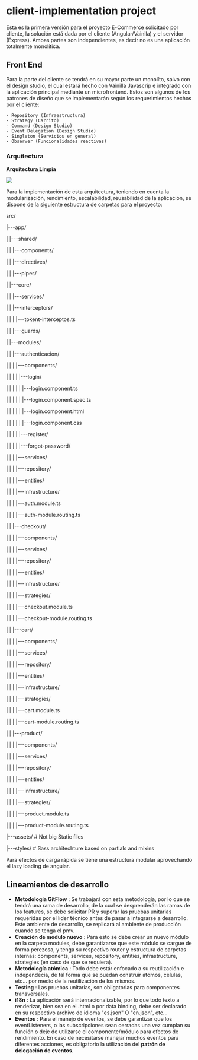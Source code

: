 # client-implementation project
Esta es la primera versión para el proyecto E-Commerce solicitado por cliente, la solución está dada por el cliente (Angular/Vainila) y el servidor (Express). Ambas partes son independientes, es decir no es una aplicación totalmente monolítica. 

## Front End

Para la parte del cliente se tendrá en su mayor parte un monolíto, salvo con el design studio, el cual estará hecho con Vainilla Javascrip e integrado con la aplicación principal mediante un microfrontend. Estos son algunos de los patrones de diseño que se implementarán según los requerimientos hechos por el cliente:

    - Repository (Infraestructura)
    - Strategy (Carrito)
    - Command (Design Studio)
    - Event Delegation (Design Studio)
    - Singleton (Servicios en general)
    - Observer (Funcionalidades reactivas)

### Arquitectura

**Arquitectura Limpia**



![](https://sixphere.com/wp-content/uploads/2021/09/4c56a51a-964d-4546-b8e0-0e658535e87c.png)

Para la implementación de esta arquitectura, teniendo en cuenta la modularización, rendimiento, escalabilidad, reusabilidad de la aplicación, se dispone de la siguiente estructura de carpetas para el proyecto:


src/

|---app/

|   |---shared/

|   |   |---components/

|   |   |---directives/

|   |   |---pipes/

|   |---core/

|   |   |---services/

|   |   |---interceptors/

|   |   |   |---tokent-interceptos.ts

|   |   |---guards/

|   |---modules/

|   |   |---authenticacion/

|   |   |   |---components/

|   |   |   |   |---login/

|   |   |   |   |   |---login.component.ts

|   |   |   |   |   |---login.component.spec.ts

|   |   |   |   |   |---login.component.html

|   |   |   |   |   |---login.component.css

|   |   |   |   |---register/

|   |   |   |   |---forgot-password/

|   |   |   |---services/

|   |   |   |---repository/

|   |   |   |---entities/

|   |   |   |---infrastructure/

|   |   |   |---auth.module.ts

|   |   |   |---auth-module.routing.ts

|   |   |---checkout/

|   |   |   |---components/

|   |   |   |---services/

|   |   |   |---repository/

|   |   |   |---entities/

|   |   |   |---infrastructure/

|   |   |   |---strategies/

|   |   |   |---checkout.module.ts

|   |   |   |---checkout-module.routing.ts

|   |   |---cart/

|   |   |   |---components/

|   |   |   |---services/

|   |   |   |---repository/

|   |   |   |---entities/

|   |   |   |---infrastructure/

|   |   |   |---strategies/

|   |   |   |---cart.module.ts

|   |   |   |---cart-module.routing.ts

|   |   |---product/

|   |   |   |---components/

|   |   |   |---services/

|   |   |   |---repository/

|   |   |   |---entities/

|   |   |   |---infrastructure/

|   |   |   |---strategies/

|   |   |   |---product.module.ts

|   |   |   |---product-module.routing.ts

|---assets/ # Not big Static files 

|---styles/ # Sass architechture based on partials and mixins

Para efectos de carga rápida se tiene una estructura modular aprovechando el lazy loading de angular.


## Lineamientos de desarrollo

- **Metodología GitFlow** : Se trabajará con esta metodología, por lo que se tendrá una rama de desarrollo, de la cual se desprenderán las ramas de los features, se debe solicitar PR y superar las pruebas unitarias requeridas por el líder técnico antes de pasar a integrarse a desarrollo. Este ambiente de desarrollo, se replicará al ambiente de producción cuando se tenga el pmv.
- **Creación de módulo nuevo** : Para esto se debe crear un nuevo módulo en la carpeta modules, debe garantizarse que este módulo se
    cargue de forma perezosa, y tenga su respectivo router y estructura de carpetas internas: components, services, repository, entities, infrastructure, strategies (en caso de que se requiera).
- **Metodología atómica** : Todo debe estár enfocado a su reutilización e independecia, de tal forma que se puedan construir atomos, celulas,   etc... por medio de la reutilización de los mismos.
- **Testing** : Las pruebas unitarias, son obligatorias para componentes transversales.
- **i18n** : La aplicación será internacionalizable, por lo que todo texto a renderizar, bien sea en el .html o por data binding, debe ser declarado en su respectivo archivo de idioma "es.json" O "en.json", etc...
- **Eventos** : Para el manejo de eventos, se debe garantizar que los eventListeners, o las subscripciones sean cerradas una vez cumplan su función o deje de utilizarse el componente/módulo para efectos de rendimiento. En caso de necesitarse manejar muchos eventos para diferentes acciones, es obligatorio la utilización del **patrón de delegación de eventos**.








